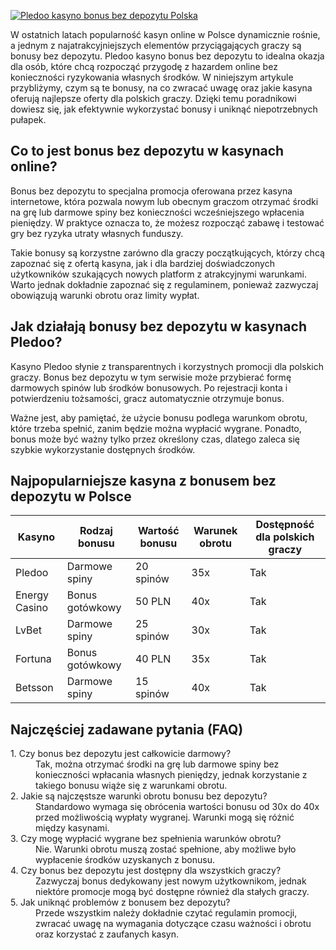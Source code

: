 [![Pledoo kasyno bonus bez depozytu Polska](https://123-caf.pages.dev/gitsignup.png)](https://vrmoo.ru/Bt82HjjY)

<p>W ostatnich latach popularność kasyn online w Polsce dynamicznie rośnie, a jednym z najatrakcyjniejszych elementów przyciągających graczy są bonusy bez depozytu. Pledoo kasyno bonus bez depozytu to idealna okazja dla osób, które chcą rozpocząć przygodę z hazardem online bez konieczności ryzykowania własnych środków. W niniejszym artykule przybliżymy, czym są te bonusy, na co zwracać uwagę oraz jakie kasyna oferują najlepsze oferty dla polskich graczy. Dzięki temu poradnikowi dowiesz się, jak efektywnie wykorzystać bonusy i uniknąć niepotrzebnych pułapek.</p>  <h2>Co to jest bonus bez depozytu w kasynach online?</h2> <p>Bonus bez depozytu to specjalna promocja oferowana przez kasyna internetowe, która pozwala nowym lub obecnym graczom otrzymać środki na grę lub darmowe spiny bez konieczności wcześniejszego wpłacenia pieniędzy. W praktyce oznacza to, że możesz rozpocząć zabawę i testować gry bez ryzyka utraty własnych funduszy.</p> <p>Takie bonusy są korzystne zarówno dla graczy początkujących, którzy chcą zapoznać się z ofertą kasyna, jak i dla bardziej doświadczonych użytkowników szukających nowych platform z atrakcyjnymi warunkami. Warto jednak dokładnie zapoznać się z regulaminem, ponieważ zazwyczaj obowiązują warunki obrotu oraz limity wypłat.</p>  <h2>Jak działają bonusy bez depozytu w kasynach Pledoo?</h2> <p>Kasyno Pledoo słynie z transparentnych i korzystnych promocji dla polskich graczy. Bonus bez depozytu w tym serwisie może przybierać formę darmowych spinów lub środków bonusowych. Po rejestracji konta i potwierdzeniu tożsamości, gracz automatycznie otrzymuje bonus.</p> <p>Ważne jest, aby pamiętać, że użycie bonusu podlega warunkom obrotu, które trzeba spełnić, zanim będzie można wypłacić wygrane. Ponadto, bonus może być ważny tylko przez określony czas, dlatego zaleca się szybkie wykorzystanie dostępnych środków.</p>  <h2>Najpopularniejsze kasyna z bonusem bez depozytu w Polsce</h2> <table>   <thead>     <tr>       <th>Kasyno</th>       <th>Rodzaj bonusu</th>       <th>Wartość bonusu</th>       <th>Warunek obrotu</th>       <th>Dostępność dla polskich graczy</th>     </tr>   </thead>   <tbody>     <tr>       <td>Pledoo</td>       <td>Darmowe spiny</td>       <td>20 spinów</td>       <td>35x</td>       <td>Tak</td>     </tr>     <tr>       <td>Energy Casino</td>       <td>Bonus gotówkowy</td>       <td>50 PLN</td>       <td>40x</td>       <td>Tak</td>     </tr>     <tr>       <td>LvBet</td>       <td>Darmowe spiny</td>       <td>25 spinów</td>       <td>30x</td>       <td>Tak</td>     </tr>     <tr>       <td>Fortuna</td>       <td>Bonus gotówkowy</td>       <td>40 PLN</td>       <td>35x</td>       <td>Tak</td>     </tr>     <tr>       <td>Betsson</td>       <td>Darmowe spiny</td>       <td>15 spinów</td>       <td>40x</td>       <td>Tak</td>     </tr>   </tbody> </table>  <h2>Najczęściej zadawane pytania (FAQ)</h2> <dl>   <dt>1. Czy bonus bez depozytu jest całkowicie darmowy?</dt>   <dd>Tak, można otrzymać środki na grę lub darmowe spiny bez konieczności wpłacania własnych pieniędzy, jednak korzystanie z takiego bonusu wiąże się z warunkami obrotu.</dd>    <dt>2. Jakie są najczęstsze warunki obrotu bonusu bez depozytu?</dt>   <dd>Standardowo wymaga się obrócenia wartości bonusu od 30x do 40x przed możliwością wypłaty wygranej. Warunki mogą się różnić między kasynami.</dd>    <dt>3. Czy mogę wypłacić wygrane bez spełnienia warunków obrotu?</dt>   <dd>Nie. Warunki obrotu muszą zostać spełnione, aby możliwe było wypłacenie środków uzyskanych z bonusu.</dd>    <dt>4. Czy bonus bez depozytu jest dostępny dla wszystkich graczy?</dt>   <dd>Zazwyczaj bonus dedykowany jest nowym użytkownikom, jednak niektóre promocje mogą być dostępne również dla stałych graczy.</dd>    <dt>5. Jak uniknąć problemów z bonusem bez depozytu?</dt>   <dd>Przede wszystkim należy dokładnie czytać regulamin promocji, zwracać uwagę na wymagania dotyczące czasu ważności i obrotu oraz korzystać z zaufanych kasyn.</dd> </dl>